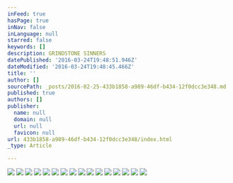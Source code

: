 ```yaml
---
inFeed: true
hasPage: true
inNav: false
inLanguage: null
starred: false
keywords: []
description: GRINDSTONE SINNERS
datePublished: '2016-03-24T19:48:51.946Z'
dateModified: '2016-03-24T19:48:45.466Z'
title: ''
author: []
sourcePath: _posts/2016-02-25-433b1858-a989-46df-b434-12f0dcc3e348.md
published: true
authors: []
publisher:
  name: null
  domain: null
  url: null
  favicon: null
url: 433b1858-a989-46df-b434-12f0dcc3e348/index.html
_type: Article

---
```

![](https://the-grid-user-content.s3-us-west-2.amazonaws.com/839b8771-6050-4da2-beae-4d6473787026.jpg)
![](https://the-grid-user-content.s3-us-west-2.amazonaws.com/d67c1b01-ce35-4acc-8b96-4aac7b9a368c.jpg)
![](https://the-grid-user-content.s3-us-west-2.amazonaws.com/545fec04-704c-4c91-b232-63c9161cfd60.jpg)
![](https://the-grid-user-content.s3-us-west-2.amazonaws.com/d8c72728-d93d-45a8-8791-9d290e36b86f.jpg)
![](https://the-grid-user-content.s3-us-west-2.amazonaws.com/579594bb-2a7d-4c5c-bd11-a1be21e2ee67.jpg)
![](https://the-grid-user-content.s3-us-west-2.amazonaws.com/c1275b54-61ab-479a-9b19-bd56ccedc3fd.jpg)
![](https://the-grid-user-content.s3-us-west-2.amazonaws.com/b54b8bdf-aa18-46f3-935a-206c93e06d1f.jpg)
![](https://the-grid-user-content.s3-us-west-2.amazonaws.com/02a47776-db43-4201-838d-ce4281f27aae.jpg)
![](https://the-grid-user-content.s3-us-west-2.amazonaws.com/0b0ef0a4-0dd4-433d-be4a-9c529859abdf.jpg)
![](https://the-grid-user-content.s3-us-west-2.amazonaws.com/fb3a3fab-4fee-4f49-b4e8-9dfe7f67d92c.jpg)
![](https://the-grid-user-content.s3-us-west-2.amazonaws.com/ed98bba5-c39d-4c3f-ba9b-418a94ebf1ba.jpg)
![](https://the-grid-user-content.s3-us-west-2.amazonaws.com/8407f6b6-4d1f-4af8-ac63-5624c936a644.jpg)
![](https://the-grid-user-content.s3-us-west-2.amazonaws.com/9dfdd5f6-af35-4b1a-836f-e9a8917713e9.jpg)
![](https://the-grid-user-content.s3-us-west-2.amazonaws.com/96d86f9c-71a2-4c40-b986-6b179499395e.jpg)
![](https://the-grid-user-content.s3-us-west-2.amazonaws.com/0947d6cf-5d27-444e-85c7-5e4f538b579b.jpg)
![](https://the-grid-user-content.s3-us-west-2.amazonaws.com/7d5038f8-68de-43b6-8987-20ae944a84bf.jpg)